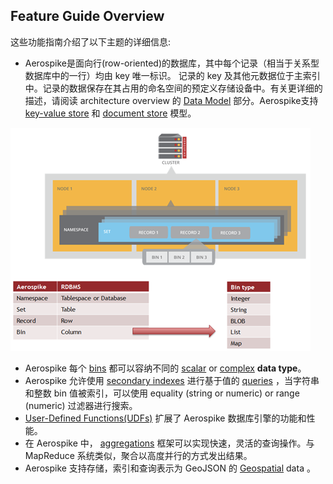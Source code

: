 ## Feature Guide Overview

这些功能指南介绍了以下主题的详细信息:

- Aerospike是面向行(row-oriented)的数据库，其中每个记录（相当于关系型数据库中的一行）均由 key 唯一标识。 记录的 key 及其他元数据位于主索引中。记录的数据保存在其占用的命名空间的预定义存储设备中。有关更详细的描述，请阅读 architecture overview 的 [Data Model](https://docs.aerospike.com/docs/architecture/data-model.html) 部分。Aerospike支持 [key-value store](https://docs.aerospike.com/docs/architecture/data-model.html) 和 [document store](https://docs.aerospike.com/docs/guide/data-types.html#complex-data-types-cdts-) 模型。

![Database Structure](.Feature-Guide-Overview_images/database-structure.png)

- Aerospike 每个 [bins](https://docs.aerospike.com/docs/architecture/data-model.html#bins) 都可以容纳不同的 [scalar](https://docs.aerospike.com/docs/guide/data-types.html#basic-data-types) or [complex](https://docs.aerospike.com/docs/guide/data-types.html#complex-data-types-cdts-) **data type**。 
- Aerospike 允许使用 [secondary indexes](https://docs.aerospike.com/docs/architecture/secondary-index.html) 进行基于值的 [queries](https://docs.aerospike.com/docs/guide/query.html) ，当字符串和整数 bin 值被索引，可以使用 equality (string or numeric) or range (numeric) 过滤器进行搜索。
- [User-Defined Functions(UDFs)](https://docs.aerospike.com/docs/guide/udf.html) 扩展了 Aerospike 数据库引擎的功能和性能。
- 在 Aerospike 中， [aggregations](https://docs.aerospike.com/docs/guide/aggregation.html) 框架可以实现快速，灵活的查询操作。与 MapReduce 系统类似，聚合以高度并行的方式发出结果。
- Aerospike 支持存储，索引和查询表示为 GeoJSON 的 [Geospatial](https://docs.aerospike.com/docs/guide/geospatial.html) data 。